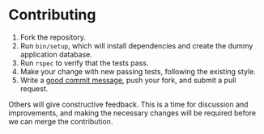 # Contributing

1. Fork the repository.
2. Run `bin/setup`, which will install dependencies and create the dummy
   application database.
3. Run `rspec` to verify that the tests pass.
4. Make your change with new passing tests, following the existing style.
5. Write a [good commit message], push your fork, and submit a pull request.

[good commit message]: http://tbaggery.com/2008/04/19/a-note-about-git-commit-messages.html

Others will give constructive feedback.  This is a time for discussion and
improvements, and making the necessary changes will be required before we can
merge the contribution.
